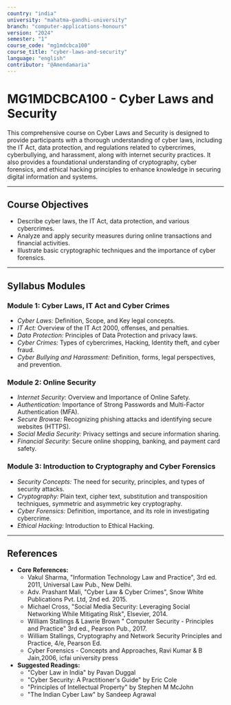 ```yaml
---
country: "india"
university: "mahatma-gandhi-university"
branch: "computer-applications-honours"
version: "2024"
semester: "1"
course_code: "mg1mdcbca100"
course_title: "cyber-laws-and-security"
language: "english"
contributor: "@Amendamaria"
---
```

# MG1MDCBCA100 - Cyber Laws and Security

This comprehensive course on Cyber Laws and Security is designed to provide participants with a thorough understanding of cyber laws, including the IT Act, data protection, and regulations related to cybercrimes, cyberbullying, and harassment, along with internet security practices. It also provides a foundational understanding of cryptography, cyber forensics, and ethical hacking principles to enhance knowledge in securing digital information and systems.

---
## Course Objectives

* Describe cyber laws, the IT Act, data protection, and various cybercrimes.
* Analyze and apply security measures during online transactions and financial activities.
* Illustrate basic cryptographic techniques and the importance of cyber forensics.

---
## Syllabus Modules

### Module 1: Cyber Laws, IT Act and Cyber Crimes
* *Cyber Laws:* Definition, Scope, and Key legal concepts.
* *IT Act:* Overview of the IT Act 2000, offenses, and penalties.
* *Data Protection:* Principles of Data Protection and privacy laws.
* *Cyber Crimes:* Types of cybercrimes, Hacking, Identity theft, and cyber fraud.
* *Cyber Bullying and Harassment:* Definition, forms, legal perspectives, and prevention.

### Module 2: Online Security
* *Internet Security:* Overview and Importance of Online Safety.
* *Authentication:* Importance of Strong Passwords and Multi-Factor Authentication (MFA).
* *Secure Browse:* Recognizing phishing attacks and identifying secure websites (HTTPS).
* *Social Media Security:* Privacy settings and secure information sharing.
* *Financial Security:* Secure online shopping, banking, and payment card safety.

### Module 3: Introduction to Cryptography and Cyber Forensics
* *Security Concepts:* The need for security, principles, and types of security attacks.
* *Cryptography:* Plain text, cipher text, substitution and transposition techniques, symmetric and asymmetric key cryptography.
* *Cyber Forensics:* Definition, importance, and its role in investigating cybercrime.
* *Ethical Hacking:* Introduction to Ethical Hacking.

---
## References
* **Core References:**
    * Vakul Sharma, "Information Technology Law and Practice", 3rd ed. 2011, Universal Law Pub., New Delhi.
    * Adv. Prashant Mali, "Cyber Law & Cyber Crimes", Snow White Publications Pvt. Ltd, 2nd ed. 2015.
    * Michael Cross, "Social Media Security: Leveraging Social Networking While Mitigating Risk", Elsevier, 2014.
    * William Stallings & Lawrie Brown " Computer Security - Principles and Practice" 3rd ed., Pearson Pub., 2017.
    * William Stallings, Cryptography and Network Security Principles and Practice, 4/e, Pearson Ed.
    * Cyber Forensics - Concepts and Approaches, Ravi Kumar & B Jain,2006, icfai university press
* **Suggested Readings:**
    * "Cyber Law in India" by Pavan Duggal
    * "Cyber Security: A Practitioner's Guide" by Eric Cole
    * "Principles of Intellectual Property" by Stephen M McJohn
    * "The Indian Cyber Law" by Sandeep Agrawal